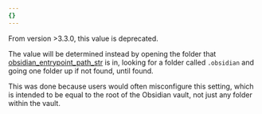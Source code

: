 ```yaml
---
{}
---
```

   
From version >3.3.0, this value is deprecated.   
   
The value will be determined instead by opening the folder that [obsidian_entrypoint_path_str](../../Configurations/Configuration%20Options.md#obsidian_entrypoint_path_str) is in, looking for a folder called `.obsidian` and going one folder up if not found, until found.   
   
This was done because users would often misconfigure this setting, which is intended to be equal to the root of the Obsidian vault, not just any folder within the vault.